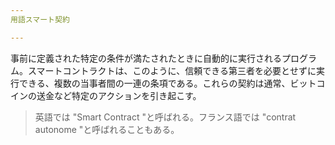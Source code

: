 ```yaml
---
用語スマート契約

---
```

事前に定義された特定の条件が満たされたときに自動的に実行されるプログラム。スマートコントラクトは、このように、信頼できる第三者を必要とせずに実行できる、複数の当事者間の一連の条項である。これらの契約は通常、ビットコインの送金など特定のアクションを引き起こす。

> 英語では "Smart Contract "と呼ばれる。フランス語では "contrat autonome "と呼ばれることもある。